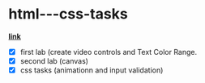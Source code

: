 # html---css-tasks 
  [**link**](https://hagerk720.github.io/html---css-tasks/)
- [x] first lab (create video controls and Text Color Range.
- [x] second lab (canvas)
- [x] css tasks (animationn and input validation)
